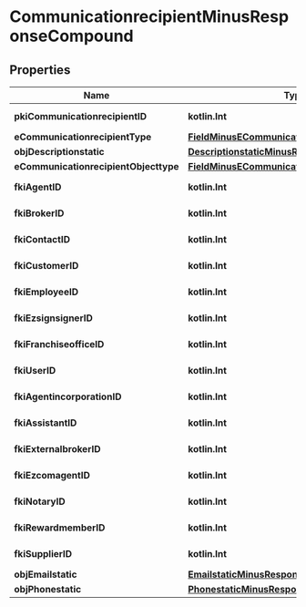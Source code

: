 
# CommunicationrecipientMinusResponseCompound

## Properties
Name | Type | Description | Notes
------------ | ------------- | ------------- | -------------
**pkiCommunicationrecipientID** | **kotlin.Int** | The unique ID of the Communicationrecipient. | 
**eCommunicationrecipientType** | [**FieldMinusECommunicationrecipientType**](FieldMinusECommunicationrecipientType.md) |  | 
**objDescriptionstatic** | [**DescriptionstaticMinusResponseCompound**](DescriptionstaticMinusResponseCompound.md) |  | 
**eCommunicationrecipientObjecttype** | [**FieldMinusECommunicationrecipientObjecttype**](FieldMinusECommunicationrecipientObjecttype.md) |  |  [optional]
**fkiAgentID** | **kotlin.Int** | The unique ID of the Agent. |  [optional]
**fkiBrokerID** | **kotlin.Int** | The unique ID of the Broker. |  [optional]
**fkiContactID** | **kotlin.Int** | The unique ID of the Contact |  [optional]
**fkiCustomerID** | **kotlin.Int** | The unique ID of the Customer. |  [optional]
**fkiEmployeeID** | **kotlin.Int** | The unique ID of the Employee. |  [optional]
**fkiEzsignsignerID** | **kotlin.Int** | The unique ID of the Ezsignsigner |  [optional]
**fkiFranchiseofficeID** | **kotlin.Int** | The unique ID of the Franchisereoffice |  [optional]
**fkiUserID** | **kotlin.Int** | The unique ID of the User |  [optional]
**fkiAgentincorporationID** | **kotlin.Int** | The unique ID of the Agentincorporation. |  [optional]
**fkiAssistantID** | **kotlin.Int** | The unique ID of the Assistant. |  [optional]
**fkiExternalbrokerID** | **kotlin.Int** | The unique ID of the Externalbroker. |  [optional]
**fkiEzcomagentID** | **kotlin.Int** | The unique ID of the Ezcomagent. |  [optional]
**fkiNotaryID** | **kotlin.Int** | The unique ID of the Notary. |  [optional]
**fkiRewardmemberID** | **kotlin.Int** | The unique ID of the Rewardmember. |  [optional]
**fkiSupplierID** | **kotlin.Int** | The unique ID of the Supplier. |  [optional]
**objEmailstatic** | [**EmailstaticMinusResponseCompound**](EmailstaticMinusResponseCompound.md) |  |  [optional]
**objPhonestatic** | [**PhonestaticMinusResponseCompound**](PhonestaticMinusResponseCompound.md) |  |  [optional]



